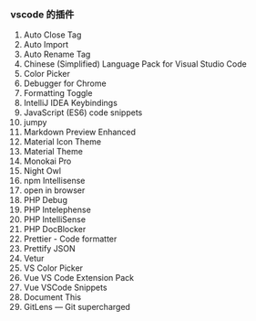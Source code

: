 ### vscode 的插件

1. Auto Close Tag
2. Auto Import
3. Auto Rename Tag
4. Chinese (Simplified) Language Pack for Visual Studio Code
5. Color Picker
6. Debugger for Chrome
7. Formatting Toggle
8. IntelliJ IDEA Keybindings
9. JavaScript (ES6) code snippets
10. jumpy
11. Markdown Preview Enhanced
12. Material Icon Theme
13. Material Theme
14. Monokai Pro
15. Night Owl
16. npm Intellisense
17. open in browser
18. PHP Debug
19. PHP Intelephense
20. PHP IntelliSense
21. PHP DocBlocker
22. Prettier - Code formatter
23. Prettify JSON
24. Vetur
25. VS Color Picker
26. Vue VS Code Extension Pack
27. Vue VSCode Snippets
28. Document This
29. GitLens — Git supercharged
